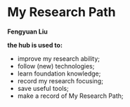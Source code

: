 # My Research Path

**Fengyuan Liu** </br>

**the hub is used to:**
- improve my research ability;
- follow (new) technologies;
- learn foundation knowledge;
- record my research focusing;
- save useful tools;
- make a record of My Research Path;